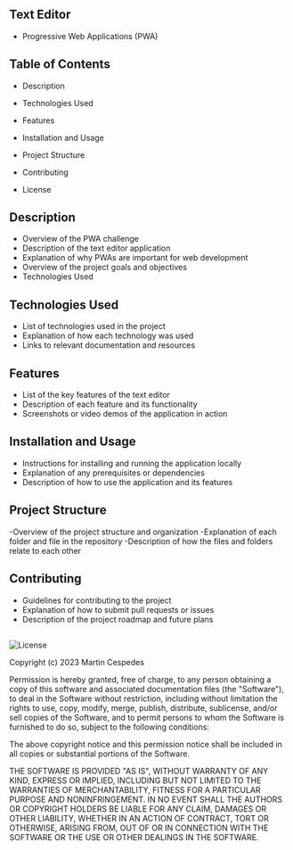 ## Text Editor 

- Progressive Web Applications (PWA)

## Table of Contents

- Description

- Technologies Used

- Features

- Installation and Usage

- Project Structure

- Contributing

- License

## Description

- Overview of the PWA challenge
- Description of the text editor application
- Explanation of why PWAs are important for web development
- Overview of the project goals and objectives
- Technologies Used


## Technologies Used

- List of technologies used in the project
- Explanation of how each technology was used
- Links to relevant documentation and resources


## Features

- List of the key features of the text editor
- Description of each feature and its functionality
- Screenshots or video demos of the application in action

## Installation and Usage

- Instructions for installing and running the application locally
- Explanation of any prerequisites or dependencies
- Description of how to use the application and its features

## Project Structure

-Overview of the project structure and organization
-Explanation of each folder and file in the repository
-Description of how the files and folders relate to each other

## Contributing
- Guidelines for contributing to the project
- Explanation of how to submit pull requests or issues
- Description of the project roadmap and future plans


##

![License](https://img.shields.io/badge/License-MIT-yellow.svg)

Copyright (c) 2023 Martin Cespedes

Permission is hereby granted, free of charge, to any person obtaining a copy
of this software and associated documentation files (the "Software"), to deal
in the Software without restriction, including without limitation the rights
to use, copy, modify, merge, publish, distribute, sublicense, and/or sell
copies of the Software, and to permit persons to whom the Software is
furnished to do so, subject to the following conditions:

The above copyright notice and this permission notice shall be included in all
copies or substantial portions of the Software.

THE SOFTWARE IS PROVIDED "AS IS", WITHOUT WARRANTY OF ANY KIND, EXPRESS OR
IMPLIED, INCLUDING BUT NOT LIMITED TO THE WARRANTIES OF MERCHANTABILITY,
FITNESS FOR A PARTICULAR PURPOSE AND NONINFRINGEMENT. IN NO EVENT SHALL THE
AUTHORS OR COPYRIGHT HOLDERS BE LIABLE FOR ANY CLAIM, DAMAGES OR OTHER
LIABILITY, WHETHER IN AN ACTION OF CONTRACT, TORT OR OTHERWISE, ARISING FROM,
OUT OF OR IN CONNECTION WITH THE SOFTWARE OR THE USE OR OTHER DEALINGS IN THE
SOFTWARE.
